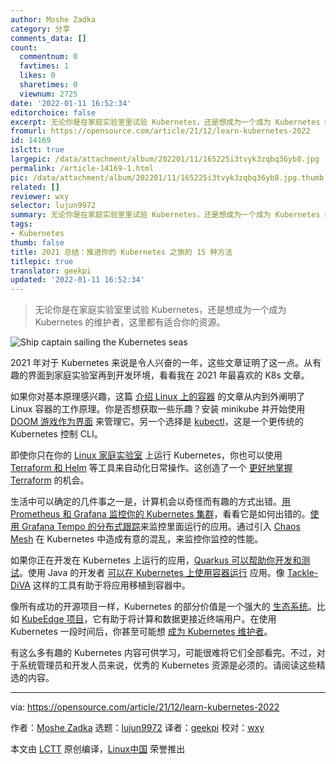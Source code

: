 ```yaml
---
author: Moshe Zadka
category: 分享
comments_data: []
count:
  commentnum: 0
  favtimes: 1
  likes: 0
  sharetimes: 0
  viewnum: 2725
date: '2022-01-11 16:52:34'
editorchoice: false
excerpt: 无论你是在家庭实验室里试验 Kubernetes，还是想成为一个成为 Kubernetes 的维护者，这里都有适合你的资源。
fromurl: https://opensource.com/article/21/12/learn-kubernetes-2022
id: 14169
islctt: true
largepic: /data/attachment/album/202201/11/165225i3tvyk3zqbq36yb8.jpg
permalink: /article-14169-1.html
pic: /data/attachment/album/202201/11/165225i3tvyk3zqbq36yb8.jpg.thumb.jpg
related: []
reviewer: wxy
selector: lujun9972
summary: 无论你是在家庭实验室里试验 Kubernetes，还是想成为一个成为 Kubernetes 的维护者，这里都有适合你的资源。
tags:
- Kubernetes
thumb: false
title: 2021 总结：推进你的 Kubernetes 之旅的 15 种方法
titlepic: true
translator: geekpi
updated: '2022-01-11 16:52:34'
---
```



> 
> 无论你是在家庭实验室里试验 Kubernetes，还是想成为一个成为 Kubernetes 的维护者，这里都有适合你的资源。
> 
> 
> 


![](/data/attachment/album/202201/11/165225i3tvyk3zqbq36yb8.jpg "Ship captain sailing the Kubernetes seas")


2021 年对于 Kubernetes 来说是令人兴奋的一年，这些文章证明了这一点。从有趣的界面到家庭实验室再到开发环境，看看我在 2021 年最喜欢的 K8s 文章。


如果你对基本原理感兴趣，这篇 [介绍 Linux 上的容器](https://opensource.com/article/21/8/container-linux-technology) 的文章从内到外阐明了 Linux 容器的工作原理。你是否想获取一些乐趣？安装 minikube 并开始使用 [DOOM 游戏作为界面](https://opensource.com/article/21/6/kube-doom) 来管理它。另一个选择是 [kubectl](https://opensource.com/article/21/7/kubectl)，这是一个更传统的 Kubernetes 控制 CLI。


即使你只在你的 [Linux 家庭实验室](https://opensource.com/article/21/6/kubernetes-linux-homelab) 上运行 Kubernetes，你也可以使用 [Terraform 和 Helm](https://opensource.com/article/21/8/terraform-deploy-helm) 等工具来自动化日常操作。这创造了一个 [更好地掌握 Terraform](https://opensource.com/article/21/8/terraform-tips) 的机会。


生活中可以确定的几件事之一是，计算机会以奇怪而有趣的方式出错。[用 Prometheus 和 Grafana 监控你的 Kubernetes 集群](https://opensource.com/article/21/6/chaos-grafana-prometheus)，看看它是如何出错的。[使用 Grafana Tempo 的分布式跟踪](https://opensource.com/article/21/2/tempo-distributed-tracing)来监控里面运行的应用。通过引入 [Chaos Mesh](https://opensource.com/article/21/6/chaos-mesh-kubernetes) 在 Kubernetes 中造成有意的混乱，来监控你监控的性能。


如果你正在开发在 Kubernetes 上运行的应用，[Quarkus 可以帮助你开发和测试](https://opensource.com/article/21/7/developer-productivity-linux)。使用 Java 的开发者 [可以在 Kubernetes 上使用容器运行](https://opensource.com/article/21/5/what-serverless-java) 应用。像 [Tackle-DiVA](https://opensource.com/article/21/6/tackle-diva-kubernetes) 这样的工具有助于将应用移植到容器中。


像所有成功的开源项目一样，Kubernetes 的部分价值是一个强大的 [生态系统](https://opensource.com/article/21/6/kubernetes-ebook)。比如 [KubeEdge 项目](https://opensource.com/article/21/1/kubeedge)，它有助于将计算和数据更接近终端用户。在使用 Kubernetes 一段时间后，你甚至可能想 [成为 Kubernetes 维护者](https://opensource.com/article/21/2/kubernetes-maintainer)。


有这么多有趣的 Kubernetes 内容可供学习，可能很难将它们全部看完。不过，对于系统管理员和开发人员来说，优秀的 Kubernetes 资源是必须的。请阅读这些精选的内容。




---


via: <https://opensource.com/article/21/12/learn-kubernetes-2022>


作者：[Moshe Zadka](https://opensource.com/users/moshez) 选题：[lujun9972](https://github.com/lujun9972) 译者：[geekpi](https://github.com/geekpi) 校对：[wxy](https://github.com/wxy)


本文由 [LCTT](https://github.com/LCTT/TranslateProject) 原创编译，[Linux中国](https://linux.cn/) 荣誉推出